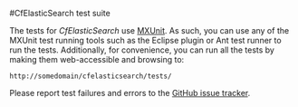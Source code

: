 #CfElasticSearch test suite

The tests for *CfElasticSearch* use [MXUnit](http://mxunit.org). As such, you can use any of the MXUnit test running tools such as the Eclipse plugin or Ant test runner to run the tests. Additionally, for convenience, you can run all the tests by making them web-accessible and browsing to:

	http://somedomain/cfelasticsearch/tests/

Please report test failures and errors to the [GitHub issue tracker](https://github.com/DominicWatosn/cfelasticsearch/issues).
